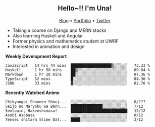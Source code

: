 <h2 align="center">
  Hello~!! I'm Una!
</h2>

<p align="center">
  <a href="https://anarchy.website/">Blog</a> &bull;
  <a href="https://una-ada.github.io/">Portfolio</a> &bull;
  <a href="https://twitter.com/unaxiii">Twitter</a>
</p>

- Taking a course on Django and MERN stacks
- Also learning Haskell and Angular
- Former physics and mathematics student at UWRF
- Interested in animation and design

**Weekly Development Report**

<!--START_SECTION:waka-->
```text
JavaScript   14 hrs 44 mins  ██████████████████▒░░░░░░   73.33 % 
Haskell      1 hr 58 mins    ██▒░░░░░░░░░░░░░░░░░░░░░░   09.84 % 
Markdown     1 hr 28 mins    ██░░░░░░░░░░░░░░░░░░░░░░░   07.36 % 
TypeScript   52 mins         █░░░░░░░░░░░░░░░░░░░░░░░░   04.36 % 
JSON         33 mins         ▓░░░░░░░░░░░░░░░░░░░░░░░░   02.76 % 
```
<!--END_SECTION:waka-->

**Recently Watched Anime**

<!-- RECENT-ANIME:START -->

    Chikyuugai Shounen Shouj...  ░░░░░░░░░░░░░░░░░░░░░░░░░   0/???
    Seijo no Maryoku wa Bann...  ██████████████░░░░░░░░░░░   7/12
    Sentouin, Hakenshimasu!      █████████████████████████   12/12
    Asobi Asobase                ░░░░░░░░░░░░░░░░░░░░░░░░░   0/12
    Tensei shitara Slime Dat...  ████░░░░░░░░░░░░░░░░░░░░░   2/12
<!-- RECENT-ANIME:END -->
